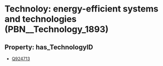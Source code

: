 # Technoloy: __energy-efficient systems and technologies__ (PBN__Technology_1893)

## Property: has_TechnologyID

* [Q924713](Q924713)


